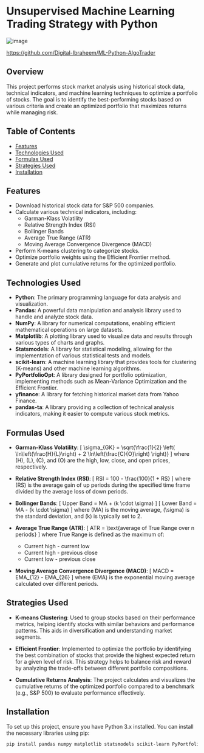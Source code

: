 # Unsupervised Machine Learning Trading Strategy with Python

![image](https://github.com/user-attachments/assets/ca9e4c77-539f-46a1-a9f3-3972190831f4)

https://github.com/Digital-Ibraheem/ML-Python-AlgoTrader

## Overview
This project performs stock market analysis using historical stock data, technical indicators, and machine learning techniques to optimize a portfolio of stocks. The goal is to identify the best-performing stocks based on various criteria and create an optimized portfolio that maximizes returns while managing risk.

## Table of Contents
- [Features](#features)
- [Technologies Used](#technologies-used)
- [Formulas Used](#formulas-used)
- [Strategies Used](#strategies-used)
- [Installation](#installation)

## Features
- Download historical stock data for S&P 500 companies.
- Calculate various technical indicators, including:
  - Garman-Klass Volatility
  - Relative Strength Index (RSI)
  - Bollinger Bands
  - Average True Range (ATR)
  - Moving Average Convergence Divergence (MACD)
- Perform K-means clustering to categorize stocks.
- Optimize portfolio weights using the Efficient Frontier method.
- Generate and plot cumulative returns for the optimized portfolio.

## Technologies Used
- **Python**: The primary programming language for data analysis and visualization.
- **Pandas**: A powerful data manipulation and analysis library used to handle and analyze stock data.
- **NumPy**: A library for numerical computations, enabling efficient mathematical operations on large datasets.
- **Matplotlib**: A plotting library used to visualize data and results through various types of charts and graphs.
- **Statsmodels**: A library for statistical modeling, allowing for the implementation of various statistical tests and models.
- **scikit-learn**: A machine learning library that provides tools for clustering (K-means) and other machine learning algorithms.
- **PyPortfolioOpt**: A library designed for portfolio optimization, implementing methods such as Mean-Variance Optimization and the Efficient Frontier.
- **yfinance**: A library for fetching historical market data from Yahoo Finance.
- **pandas-ta**: A library providing a collection of technical analysis indicators, making it easier to compute various stock metrics.

## Formulas Used
- **Garman-Klass Volatility**: 
  \[
  \sigma_{GK} = \sqrt{\frac{1}{2} \left( \ln\left(\frac{H}{L}\right) + 2 \ln\left(\frac{C}{O}\right) \right)}
  \]
  where \(H\), \(L\), \(C\), and \(O\) are the high, low, close, and open prices, respectively.

- **Relative Strength Index (RSI)**:
  \[
  RSI = 100 - \frac{100}{1 + RS}
  \]
  where \(RS\) is the average gain of up periods during the specified time frame divided by the average loss of down periods.

- **Bollinger Bands**:
  \[
  Upper Band = MA + (k \cdot \sigma)
  \]
  \[
  Lower Band = MA - (k \cdot \sigma)
  \]
  where \(MA\) is the moving average, \(\sigma\) is the standard deviation, and \(k\) is typically set to 2.

- **Average True Range (ATR)**:
  \[
  ATR = \text{average of True Range over n periods}
  \]
  where True Range is defined as the maximum of:
  - Current high - current low
  - Current high - previous close
  - Current low - previous close

- **Moving Average Convergence Divergence (MACD)**:
  \[
  MACD = EMA_{12} - EMA_{26}
  \]
  where \(EMA\) is the exponential moving average calculated over different periods.

## Strategies Used
- **K-means Clustering**: Used to group stocks based on their performance metrics, helping identify stocks with similar behaviors and performance patterns. This aids in diversification and understanding market segments.

- **Efficient Frontier**: Implemented to optimize the portfolio by identifying the best combination of stocks that provide the highest expected return for a given level of risk. This strategy helps to balance risk and reward by analyzing the trade-offs between different portfolio compositions.

- **Cumulative Returns Analysis**: The project calculates and visualizes the cumulative returns of the optimized portfolio compared to a benchmark (e.g., S&P 500) to evaluate performance effectively.

## Installation
To set up this project, ensure you have Python 3.x installed. You can install the necessary libraries using pip:

```bash
pip install pandas numpy matplotlib statsmodels scikit-learn PyPortfolioOpt yfinance pandas-ta
